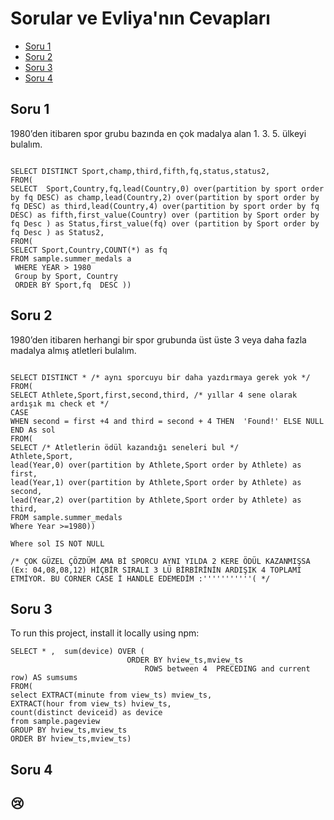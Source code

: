 # Sorular ve Evliya'nın Cevapları
* [Soru 1](#Aga-yarım-yamalak-oldu-bu)
* [Soru 2](#bir-tane-corner-case-var-onu-çözemedik)
* [Soru 3](#on-numara-çözüm)
* [Soru 4](#üzgünüm)

## Soru 1
1980’den itibaren spor grubu bazında en çok madalya alan 1. 3. 5. ülkeyi bulalım.
```

SELECT DISTINCT Sport,champ,third,fifth,fq,status,status2, 
FROM(
SELECT  Sport,Country,fq,lead(Country,0) over(partition by sport order by fq DESC) as champ,lead(Country,2) over(partition by sport order by fq DESC) as third,lead(Country,4) over(partition by sport order by fq DESC) as fifth,first_value(Country) over (partition by Sport order by fq Desc ) as Status,first_value(fq) over (partition by Sport order by fq Desc ) as Status2,
FROM(
SELECT Sport,Country,COUNT(*) as fq 
FROM sample.summer_medals a
 WHERE YEAR > 1980
 Group by Sport, Country
 ORDER BY Sport,fq  DESC )) 
```
	
## Soru 2
1980’den itibaren herhangi bir spor grubunda üst üste 3 veya daha fazla madalya almış atletleri bulalım.
```

SELECT DISTINCT * /* aynı sporcuyu bir daha yazdırmaya gerek yok */
FROM(
SELECT Athlete,Sport,first,second,third, /* yıllar 4 sene olarak ardışık mı check et */
CASE
WHEN second = first +4 and third = second + 4 THEN  'Found!' ELSE NULL END As sol
FROM(
SELECT /* Atletlerin ödül kazandığı seneleri bul */
Athlete,Sport,
lead(Year,0) over(partition by Athlete,Sport order by Athlete) as first,
lead(Year,1) over(partition by Athlete,Sport order by Athlete) as second,
lead(Year,2) over(partition by Athlete,Sport order by Athlete) as third,
FROM sample.summer_medals
Where Year >=1980))

Where sol IS NOT NULL

/* ÇOK GÜZEL ÇÖZDÜM AMA Bİ SPORCU AYNI YILDA 2 KERE ÖDÜL KAZANMIŞSA (Ex: 04,08,08,12) HİÇBİR SIRALI 3 LÜ BİRBİRİNİN ARDIŞIK 4 TOPLAMI ETMİYOR. BU CORNER CASE İ HANDLE EDEMEDİM :'''''''''''( */
```


	
## Soru 3
To run this project, install it locally using npm:

```
SELECT * ,  sum(device) OVER (
                          ORDER BY hview_ts,mview_ts
                              ROWS between 4  PRECEDING and current row) AS sumsums
FROM(
select EXTRACT(minute from view_ts) mview_ts,
EXTRACT(hour from view_ts) hview_ts,
count(distinct deviceid) as device
from sample.pageview 
GROUP BY hview_ts,mview_ts
ORDER BY hview_ts,mview_ts)
```

## Soru 4
## :cry:
